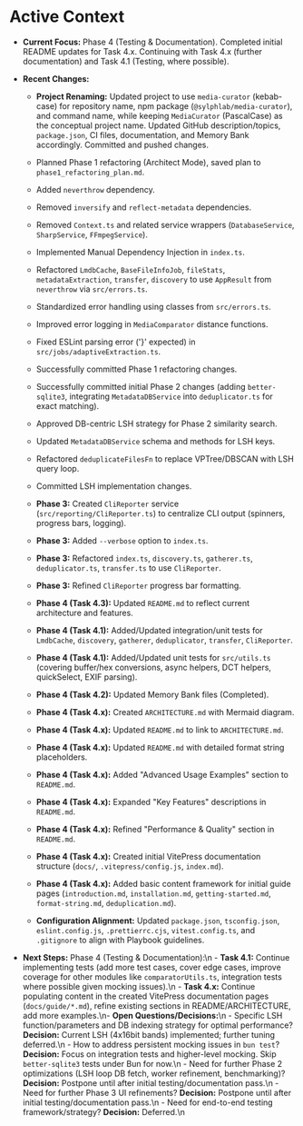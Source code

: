 <!-- Version: 3.9 | Last Updated: 2025-06-04 | Updated By: Cline -->

# Active Context

- **Current Focus:** Phase 4 (Testing & Documentation). Completed initial README updates for Task 4.x. Continuing with Task 4.x (further documentation) and Task 4.1 (Testing, where possible).
- **Recent Changes:**

  - **Project Renaming:** Updated project to use `media-curator` (kebab-case) for repository name, npm package (`@sylphlab/media-curator`), and command name, while keeping `MediaCurator` (PascalCase) as the conceptual project name. Updated GitHub description/topics, `package.json`, CI files, documentation, and Memory Bank accordingly. Committed and pushed changes.

  - Planned Phase 1 refactoring (Architect Mode), saved plan to `phase1_refactoring_plan.md`.
  - Added `neverthrow` dependency.
  - Removed `inversify` and `reflect-metadata` dependencies.
  - Removed `Context.ts` and related service wrappers (`DatabaseService`, `SharpService`, `FFmpegService`).
  - Implemented Manual Dependency Injection in `index.ts`.
  - Refactored `LmdbCache`, `BaseFileInfoJob`, `fileStats`, `metadataExtraction`, `transfer`, `discovery` to use `AppResult` from `neverthrow` via `src/errors.ts`.
  - Standardized error handling using classes from `src/errors.ts`.
  - Improved error logging in `MediaComparator` distance functions.
  - Fixed ESLint parsing error ('}' expected) in `src/jobs/adaptiveExtraction.ts`.
  - Successfully committed Phase 1 refactoring changes.
  - Successfully committed initial Phase 2 changes (adding `better-sqlite3`, integrating `MetadataDBService` into `deduplicator.ts` for exact matching).
  - Approved DB-centric LSH strategy for Phase 2 similarity search.
  - Updated `MetadataDBService` schema and methods for LSH keys.
  - Refactored `deduplicateFilesFn` to replace VPTree/DBSCAN with LSH query loop.
  - Committed LSH implementation changes.
  - **Phase 3:** Created `CliReporter` service (`src/reporting/CliReporter.ts`) to centralize CLI output (spinners, progress bars, logging).
  - **Phase 3:** Added `--verbose` option to `index.ts`.
  - **Phase 3:** Refactored `index.ts`, `discovery.ts`, `gatherer.ts`, `deduplicator.ts`, `transfer.ts` to use `CliReporter`.
  - **Phase 3:** Refined `CliReporter` progress bar formatting.
  - **Phase 4 (Task 4.3):** Updated `README.md` to reflect current architecture and features.
  - **Phase 4 (Task 4.1):** Added/Updated integration/unit tests for `LmdbCache`, `discovery`, `gatherer`, `deduplicator`, `transfer`, `CliReporter`.
  - **Phase 4 (Task 4.1):** Added/Updated unit tests for `src/utils.ts` (covering buffer/hex conversions, async helpers, DCT helpers, quickSelect, EXIF parsing).
  - **Phase 4 (Task 4.2):** Updated Memory Bank files (Completed).
  - **Phase 4 (Task 4.x):** Created `ARCHITECTURE.md` with Mermaid diagram.
  - **Phase 4 (Task 4.x):** Updated `README.md` to link to `ARCHITECTURE.md`.
  - **Phase 4 (Task 4.x):** Updated `README.md` with detailed format string placeholders.
  - **Phase 4 (Task 4.x):** Added "Advanced Usage Examples" section to `README.md`.
  - **Phase 4 (Task 4.x):** Expanded "Key Features" descriptions in `README.md`.
  - **Phase 4 (Task 4.x):** Refined "Performance & Quality" section in `README.md`.
  - **Phase 4 (Task 4.x):** Created initial VitePress documentation structure (`docs/`, `.vitepress/config.js`, `index.md`).
  - **Phase 4 (Task 4.x):** Added basic content framework for initial guide pages (`introduction.md`, `installation.md`, `getting-started.md`, `format-string.md`, `deduplication.md`).
  - **Configuration Alignment:** Updated `package.json`, `tsconfig.json`, `eslint.config.js`, `.prettierrc.cjs`, `vitest.config.ts`, and `.gitignore` to align with Playbook guidelines.

- **Next Steps:** Phase 4 (Testing & Documentation):\n - **Task 4.1:** Continue implementing tests (add more test cases, cover edge cases, improve coverage for other modules like `comparatorUtils.ts`, integration tests where possible given mocking issues).\n - **Task 4.x:** Continue populating content in the created VitePress documentation pages (`docs/guide/*.md`), refine existing sections in README/ARCHITECTURE, add more examples.\n- **Open Questions/Decisions:**\n - Specific LSH function/parameters and DB indexing strategy for optimal performance? **Decision:** Current LSH (4x16bit bands) implemented; further tuning deferred.\n - How to address persistent mocking issues in `bun test`? **Decision:** Focus on integration tests and higher-level mocking. Skip `better-sqlite3` tests under Bun for now.\n - Need for further Phase 2 optimizations (LSH loop DB fetch, worker refinement, benchmarking)? **Decision:** Postpone until after initial testing/documentation pass.\n - Need for further Phase 3 UI refinements? **Decision:** Postpone until after initial testing/documentation pass.\n - Need for end-to-end testing framework/strategy? **Decision:** Deferred.\n
